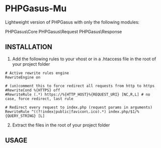 PHPGasus-Mu
===========

Lightweight version of PHPGasus with only the following modules:

PHPGasus\Core
PHPGasus\Request
PHPGasus\Response


INSTALLATION
-------------
1) Add the following rules to your vhost or in a .htaccess file in the root of your project folder 
```
# Active rewrite rules engine
RewriteEngine on

# (un)comment this to force redirect all requests from http to https  
#RewriteCond %{HTTPS} off
#RewriteRule (.*) https://%{HTTP_HOST}%{REQUEST_URI} [NC,R,L] # no case, force redirect, last rule 

# Redirect every request to index.php (request params in arguments)
RewriteRule ^((?!index|public|favicon\.ico).*) index.php/$1/%{QUERY_STRING}	[L]
```

2) Extract the files in the root of your project folder


USAGE
-----------------
